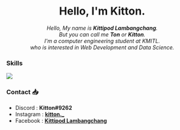 <h1 align="center">Hello, I'm Kitton.  </h1>

<p align="center"><i>Hello, My name is <b>Kittipod Lambangchang</b>.<br>But you can call me <b>Ton</b> or <b>Kitton</b>.<br>I'm a computer engineering student at KMITL. <br>who is interested in Web Development and Data Science.</i></p>

<h3>Skills</h3>
<img src="https://skillicons.dev/icons?i=c,cpp,python,html,css,javascript,typescript,react,svelte,tailwind,sass&perline=6" />

<h3>Contact 📥</h3>
<ul>
<li>Discord : <b>Kitton#9262</b></li>
<li>Instagram : <a target="_blank" href="https://www.instagram.com/kitton._"><b>kitton._</b></a></li>
<li>Facebook : <a target="_blank" href="https://www.facebook.com/Thunder2004"><b>Kittipod Lambangchang</b></a></li>
</ul>
